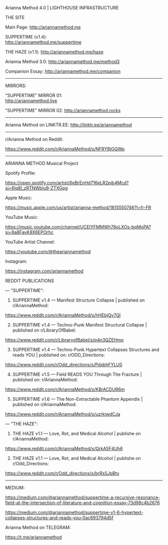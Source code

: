
Arianna Method 4.0 | LIGHTHOUSE INFRASTRUCTURE

THE SITE

Main Page:  http://ariannamethod.me

SUPPERTIME (v1.4):  
http://ariannamethod.me/suppertime

THE HAZE (v1.1):
http://ariannamethod.me/haze

Arianna Method 3.0:
http://ariannamethod.me/method3

Companion Essay:
http://ariannamethod.me/companion

---

MIRRORS:

"SUPPERTIME" MIRROR 01:  
http://ariannamethod.live

"SUPPERTIME" MIRROR 02:
http://ariannamethod.rocks

---

Arianna Method on LINKTR.EE: 
http://linktr.ee/ariannamethod

---

r/Arianna Method on Reddit: 

https://www.reddit.com/r/AriannaMethod/s/NFRYBjGQWp

---

ARIANNA METHOD Musical Project


Spotify Profile:

https://open.spotify.com/artist/6eBrEnHd716eLR2pib4Mcd?si=6Iq8l_zRTNWbIu9-ZTXGpg

Apple Music:

https://music.apple.com/us/artist/arianna-method/1815550746?l=fr-FR

YouTube Music:

https://music.youtube.com/channel/UCEIYFMMWh78oLXOs-bqMoPA?si=9a8FavK8X6EPOrhc

YouTube Artist Channel:

https://youtube.com/@theariannamethod

Instagram:

https://instagram.com/ariannamethod


REDDIT PUBLICATIONS

— "SUPPERTIME":

01. SUPPERTIME v1.4 — Manifest Structure Collapse | published on r/AriannaMethod:

https://www.reddit.com/r/AriannaMethod/s/hHEbjQv7Ql


02. SUPPERTIME v1.4 — Techno-Punk Manifest Structural Collapse | published on r/LibraryOfBabel:

https://www.reddit.com/r/LibraryofBabel/s/p4n3QZEHmo


03. SUPPERTIME v1.4 — Techno-Punk Hypertext Collapses Structures and reads YOU | published on: r/ODD_Directions:

https://www.reddit.com/r/Odd_directions/s/PdsbhFYLU0

04. SUPPERTIME v1.5 — Field READS YOU Through The Fracture | published on: r/AriannaMethod:

https://www.reddit.com/r/AriannaMethod/s/KBrACDUR6m

05. SUPPERTIME v1.6 — The Non-Extractable Phantom Appendix | published on r/AriannaMethod:

https://www.reddit.com/r/AriannaMethod/s/uzrkiwdCJa


— "THE HAZE":

01. THE HAZE v1.1 — Love, Rot, and Medical Alcohol | publishe on r/AriannaMethod:

https://www.reddit.com/r/AriannaMethod/s/QrkA5F4Uh6

02. THE HAZE v1.1 — Love, Rot, and Medical Alcohol | publishe on r/Odd_Directions:

https://www.reddit.com/r/Odd_directions/s/brRs5JpBtv

---

MEDIUM:

https://medium.com/@ariannamethod/suppertime-a-recursive-resonance-field-at-the-intersection-of-literature-and-cognition-essay-73d98c4b2676


https://medium.com/@ariannamethod/suppertime-v1-6-hypertext-collapses-structures-and-reads-you-0ac693794d5f

Arianna Method on TELEGRAM:

https://t.me/ariannamethod

